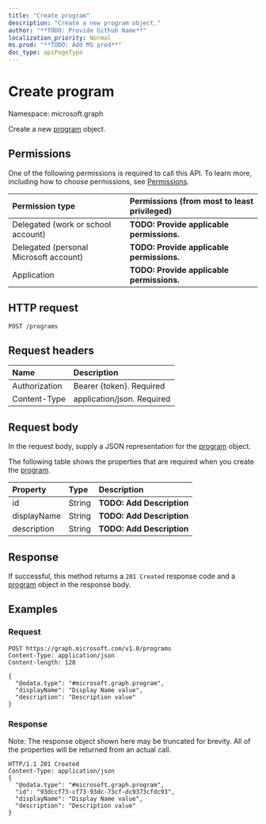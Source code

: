 ```yaml
---
title: "Create program"
description: "Create a new program object."
author: "**TODO: Provide Github Name**"
localization_priority: Normal
ms.prod: "**TODO: Add MS prod**"
doc_type: apiPageType
---
```


# Create program

Namespace: microsoft.graph

Create a new [program](../resources/program.md) object.

## Permissions
One of the following permissions is required to call this API. To learn more, including how to choose permissions, see [Permissions](/concepts/permissions-reference.md).

|Permission type|Permissions (from most to least privileged)|
|:---|:---|
|Delegated (work or school account)|**TODO: Provide applicable permissions.**|
|Delegated (personal Microsoft account)|**TODO: Provide applicable permissions.**|
|Application|**TODO: Provide applicable permissions.**|

## HTTP request
<!-- {
  "blockType": "ignored"
}
-->
``` http
POST /programs
```

## Request headers
|Name|Description|
|:---|:---|
|Authorization|Bearer {token}. Required|
|Content-Type|application/json. Required|

## Request body
In the request body, supply a JSON representation for the [program](../resources/program.md) object.

The following table shows the properties that are required when you create the [program](../resources/program.md).

|Property|Type|Description|
|:---|:---|:---|
|id|String|**TODO: Add Description**|
|displayName|String|**TODO: Add Description**|
|description|String|**TODO: Add Description**|



## Response
If successful, this method returns a `201 Created` response code and a [program](../resources/program.md) object in the response body.

## Examples

### Request
<!-- {
  "blockType": "request",
  "name": "create_program_from_programs"
}
-->
``` http
POST https://graph.microsoft.com/v1.0/programs
Content-Type: application/json
Content-length: 128

{
  "@odata.type": "#microsoft.graph.program",
  "displayName": "Display Name value",
  "description": "Description value"
}
```

### Response
Note: The response object shown here may be truncated for brevity. All of the properties will be returned from an actual call.
<!-- {
  "blockType": "response",
  "truncated": true,
  "@odata.type": "microsoft.graph.program"
}
-->
``` http
HTTP/1.1 201 Created
Content-Type: application/json
{
  "@odata.type": "#microsoft.graph.program",
  "id": "93dccf73-cf73-93dc-73cf-dc9373cfdc93",
  "displayName": "Display Name value",
  "description": "Description value"
}
```

